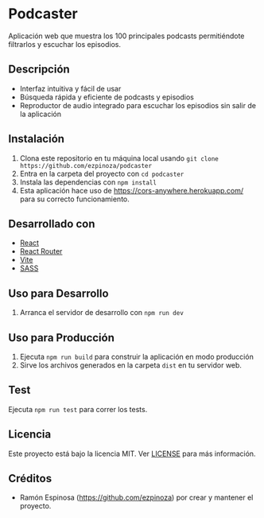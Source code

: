 # Podcaster

Aplicación web que muestra los 100 principales podcasts permitiéndote filtrarlos y escuchar los episodios.

## Descripción

- Interfaz intuitiva y fácil de usar
- Búsqueda rápida y eficiente de podcasts y episodios
- Reproductor de audio integrado para escuchar los episodios sin salir de la aplicación

## Instalación

1. Clona este repositorio en tu máquina local usando `git clone https://github.com/ezpinoza/podcaster`
2. Entra en la carpeta del proyecto con `cd podcaster`
3. Instala las dependencias con `npm install`
4. Esta aplicación hace uso de https://cors-anywhere.herokuapp.com/ para su correcto funcionamiento.

## Desarrollado con

- [React](https://es.reactjs.org/)
- [React Router](https://reactrouter.com/web/guides/quick-start)
- [Vite](https://vitejs.com/)
- [SASS](https://sass-lang.com/)


## Uso para Desarrollo

1. Arranca el servidor de desarrollo con `npm run dev`

## Uso para Producción

1. Ejecuta `npm run build` para construir la aplicación en modo producción
2. Sirve los archivos generados en la carpeta `dist` en tu servidor web.

## Test

Ejecuta `npm run test` para correr los tests.

## Licencia

Este proyecto está bajo la licencia MIT. Ver [LICENSE](LICENSE) para más información.


## Créditos

- Ramón Espinosa (https://github.com/ezpinoza) por crear y mantener el proyecto.

